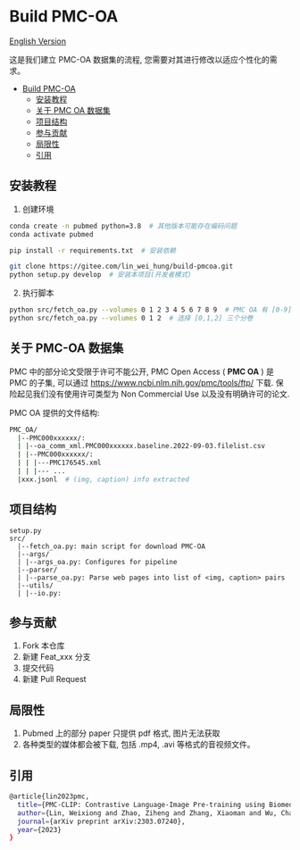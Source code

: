 # Build PMC-OA

[English Version](./README.en.md)

这是我们建立 PMC-OA 数据集的流程, 您需要对其进行修改以适应个性化的需求。

- [Build PMC-OA](#build-pmc-oa)
  - [安装教程](#安装教程)
  - [关于 PMC OA 数据集](#关于-pmc-oa-数据集)
  - [项目结构](#项目结构)
  - [参与贡献](#参与贡献)
  - [局限性](#局限性)
  - [引用](#引用)


## 安装教程

1. 创建环境
```bash
conda create -n pubmed python=3.8  # 其他版本可能存在编码问题
conda activate pubmed

pip install -r requirements.txt  # 安装依赖

git clone https://gitee.com/lin_wei_hung/build-pmcoa.git
python setup.py develop  # 安装本项目(开发者模式)
```

2. 执行脚本

```bash
python src/fetch_oa.py --volumes 0 1 2 3 4 5 6 7 8 9  # PMC OA 有 [0-9] 十个分卷可以选
python src/fetch_oa.py --volumes 0 1 2  # 选择 [0,1,2] 三个分卷
```

## 关于 PMC-OA 数据集

PMC 中的部分论文受限于许可不能公开, PMC Open Access ( **PMC OA** ) 是 PMC 的子集, 可以通过 https://www.ncbi.nlm.nih.gov/pmc/tools/ftp/ 下载.
保险起见我们没有使用许可类型为 Non Commercial Use 以及没有明确许可的论文.

PMC OA 提供的文件结构:
```bash
PMC_OA/
  |--PMC000xxxxxx/:
  | |--oa_comm_xml.PMC000xxxxxx.baseline.2022-09-03.filelist.csv
  | |--PMC000xxxxxx/:
  | | |---PMC176545.xml
  | | |--- ...
  |xxx.jsonl  # (img, caption) info extracted
```

## 项目结构
```
setup.py
src/
  |--fetch_oa.py: main script for download PMC-OA
  |--args/
  | |--args_oa.py: Configures for pipeline
  |--parser/
  | |--parse_oa.py: Parse web pages into list of <img, caption> pairs
  |--utils/
  | |--io.py: 
```

## 参与贡献

1.  Fork 本仓库
2.  新建 Feat_xxx 分支
3.  提交代码
4.  新建 Pull Request


## 局限性
1. Pubmed 上的部分 paper 只提供 pdf 格式, 图片无法获取
2. 各种类型的媒体都会被下载, 包括 .mp4, .avi 等格式的音视频文件。

<!-- 2. url 中指定页面的显示格式: https://www.ncbi.nlm.nih.gov/pmc/articles/PMC176545/?report=classic -->


## 引用

```bash
@article{lin2023pmc,
  title={PMC-CLIP: Contrastive Language-Image Pre-training using Biomedical Documents},
  author={Lin, Weixiong and Zhao, Ziheng and Zhang, Xiaoman and Wu, Chaoyi and Zhang, Ya and Wang, Yanfeng and Xie, Weidi},
  journal={arXiv preprint arXiv:2303.07240},
  year={2023}
}
```

